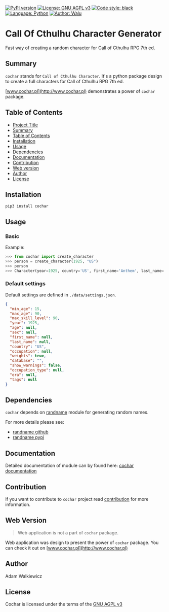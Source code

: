 <!--
Cochar - create a random character for Call of Cthulhu RPG 7th ed.
Copyright (C) 2023  Adam Walkiewicz

This program is free software: you can redistribute it and/or modify
it under the terms of the GNU Affero General Public License as published
by the Free Software Foundation, either version 3 of the License, or
(at your option) any later version.

This program is distributed in the hope that it will be useful,
but WITHOUT ANY WARRANTY; without even the implied warranty of
MERCHANTABILITY or FITNESS FOR A PARTICULAR PURPOSE.  See the
GNU Affero General Public License for more details.

You should have received a copy of the GNU Affero General Public License
along with this program.  If not, see <https://www.gnu.org/licenses/>.
-->

[![PyPI version](https://badge.fury.io/py/cochar.svg)](https://badge.fury.io/py/cochar)
[![License: GNU AGPL v3](https://img.shields.io/badge/License-GNU%20AGPL%20v3-red.svg)](https://github.com/ajwalkiewicz/cochar/blob/main/LICENSE)
[![Code style: black](https://img.shields.io/badge/code%20style-black-000000.svg)](https://github.com/psf/black)
[![Language: Python](https://img.shields.io/badge/Language-Python-blue.svg)](https://shields.io/)
[![Author: Walu](https://img.shields.io/badge/Aurhor-Walu-gray.svg)](https://shields.io/)

# **C**all **O**f **C**thulhu C**har**acter Generator

Fast way of creating a random character for Call of Cthulhu RPG 7th ed.

## Summary

`cochar` stands for `Call of Cthulhu Character`. It's a python package design to create a full characters for Call of Cthulhu RPG 7th ed.

[www.cochar.pl](http://www.cochar.pl) demonstrates a power of `cochar` package.

## Table of Contents

- [Project Title](#call-of-cthulhu-character-generator)
- [Summary](#summary)
- [Table of Contents](#table-of-contents)
- [Installation](#installation)
- [Usage](#usage)
- [Dependencies](#dependencies)
- [Documentation](#documentation)
- [Contribution](#contribution)
- [Web version](#web-version)
- [Author](#author)
- [License](#license)

## Installation

```
pip3 install cochar
```

## Usage

### Basic

Example:

```Python
>>> from cochar import create_character
>>> person = create_character(1925, "US")
>>> person
>>> Character(year=1925, country='US', first_name='Anthem', last_name='Pharr', age=22, sex='M', occupation='doctor of medicine', strength=33, condition=30, size=78, dexterity=40, appearance=23, education=87, intelligence=65, power=50, move_rate=7, luck=38, skills={'first aid': 38, 'language [latin]': 9, 'medicine': 73, 'science [biology]': 48, 'ride': 64, 'anthropology': 6, 'charm': 46, 'intimidate': 32, 'art/craft (sculptor)': 9, 'credit rating': 74, 'doge': 20}, damage_bonus='0', build=0, doge=20, sanity_points=50, magic_points=10, hit_points=10)
```

### Default settings

Default settings are defined in `./data/settings.json`.

```json
{
  "min_age": 15,
  "max_age": 90,
  "max_skill_level": 90,
  "year": 1925,
  "age": null,
  "sex": null,
  "first_name": null,
  "last_name": null,
  "country": "US",
  "occupation": null,
  "weights": true,
  "database": "",
  "show_warnings": false,
  "occupation_type": null,
  "era": null,
  "tags": null
}
```

## Dependencies

`cochar` depends on [randname](https://github.com/ajwalkiewicz/randname) module for generating random names.

For more details please see:

- [randname github](https://github.com/ajwalkiewicz/randname)
- [randname pypi](https://pypi.org/project/rname/)

## Documentation

Detailed documentation of module can by found here:
[cochar documentation](https://ajwalkiewicz.github.io/cochar/_build/html/index.html#)

## Contribution

If you want to contribute to `cochar` project read [contribution](https://github.com/ajwalkiewicz/cochar/blob/main/CONTRIBUTION.md) for more information.

## Web Version

> Web application is not a part of `cochar` package.

Web application was design to present the power of `cochar` package. You can check it out on [www.cochar.pl](http://www.cochar.pl)

## Author

Adam Walkiewicz

## License

Cochar is licensed under the terms of the [GNU AGPL v3](https://github.com/ajwalkiewicz/cochar/blob/main/LICENSE)
